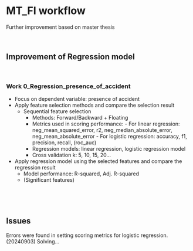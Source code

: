 # MT_FI workflow
Further improvement based on master thesis


$~~~~~~~~~~~~~~~~~~~~~~~~~~~~~~~~~~~~~~~~~~~~~~~~~~~~~~~~~~~~~~~~~~~~~~~~~~~~~~~~~~~~~~~~~~~$

## Improvement of Regression model

$~~~~~~~~~~~~~~~~~~~~~~~~~~~~~~~~~~~~~~~~~~~~~~~~~~~~~~~~~~~~~~~~~~~~~~~~~~~~~~~~~~~~~~~~~~~$


### Work 0_Regression_presence_of_accident
- Focus on dependent variable: presence of accident
- Apply feature selection methods and compare the selection result
  - Sequential feature selection
    - Methods: Forward/Backward + Floating
    - Metrics used in scoring performance:
          - For linear regression: neg_mean_squared_error, r2, neg_median_absolute_error, neg_mean_absolute_error
          - For logistic regression: accuracy, f1, precision, recall, (roc_auc)
    - Regression models: linear regression, logistic regression model
    - Cross validation k: 5, 10, 15, 20...
- Apply regression model using the selected features and compare the regression result
  - Model performance: R-squared, Adj. R-squared
  - (Significant features) 



$~~~~~~~~~~~~~~~~~~~~~~~~~~~~~~~~~~~~~~~~~~~~~~~~~~~~~~~~~~~~~~~~~~~~~~~~~~~~~~~~~~~~~~~~~~~$

<!-- ## Other steps -->


$~~~~~~~~~~~~~~~~~~~~~~~~~~~~~~~~~~~~~~~~~~~~~~~~~~~~~~~~~~~~~~~~~~~~~~~~~~~~~~~~~~~~~~~~~~~$

## Issues
Errors were found in setting scoring metrics for logistic regression. (20240903) Solving...
